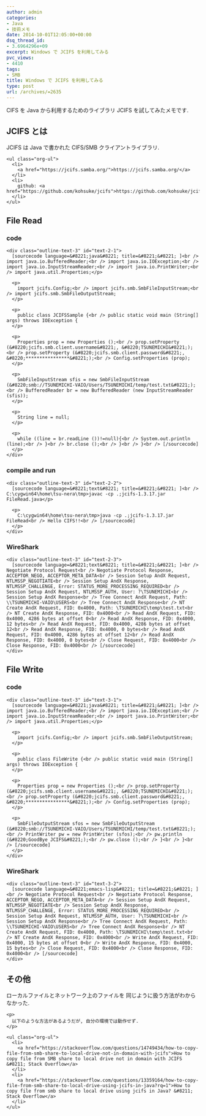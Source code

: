 ```yaml
---
author: admin
categories:
- Java
- 技術メモ
date: 2014-10-01T12:05:00+00:00
dsq_thread_id:
- 3.6964296e+09
excerpt: Windows で JCIFS を利用してみる
pvc_views:
- 4410
tags:
- SMB
title: Windows で JCIFS を利用してみる
type: post
url: /archives/=2635
---
```


CIFS を Java から利用するためのライブラリ JCIFS を試してみたメモです. 

<div id="outline-container-sec-1" class="outline-2">
  <h2 id="sec-1">
    JCIFS とは
  </h2>
  
  <div class="outline-text-2" id="text-1">
    <p>
      JCIFS は Java で書かれた CIFS/SMB クライアントライブラリ.
    </p>
    
    <ul class="org-ul">
      <li>
        <a href="https://jcifs.samba.org/">https://jcifs.samba.org/</a>
      </li>
      <li>
        github: <a href="https://github.com/kohsuke/jcifs">https://github.com/kohsuke/jcifs</a>
      </li>
    </ul>
  </div>
</div>

<div id="outline-container-sec-2" class="outline-2">
  <h2 id="sec-2">
    File Read
  </h2>
  
  <div class="outline-text-2" id="text-2">
  </div>
  
  <div id="outline-container-sec-2-1" class="outline-3">
    <h3 id="sec-2-1">
      code
    </h3>
    
    <div class="outline-text-3" id="text-2-1">
      [sourcecode language=&#8221;java&#8221; title=&#8221;&#8221; ]<br /> import java.io.BufferedReader;<br /> import java.io.IOException;<br /> import java.io.InputStreamReader;<br /> import java.io.PrintWriter;<br /> import java.util.Properties;</p> 
      
      <p>
        import jcifs.Config;<br /> import jcifs.smb.SmbFileInputStream;<br /> import jcifs.smb.SmbFileOutputStream;
      </p>
      
      <p>
        public class JCIFSSample {<br /> public static void main (String[] args) throws IOException {
      </p>
      
      <p>
        Properties prop = new Properties ();<br /> prop.setProperty (&#8220;jcifs.smb.client.username&#8221;, &#8220;TSUNEMICHI&#8221;);<br /> prop.setProperty (&#8220;jcifs.smb.client.password&#8221;, &#8220;****************&#8221;);<br /> Config.setProperties (prop);
      </p>
      
      <p>
        SmbFileInputStream sfis = new SmbFileInputStream (&#8220;smb://TSUNEMICHI-VAIO/Users/TSUNEMICHI/temp/test.txt&#8221;);<br /> BufferedReader br = new BufferedReader (new InputStreamReader (sfis));
      </p>
      
      <p>
        String line = null;
      </p>
      
      <p>
        while ((line = br.readLine ())!=null){<br /> System.out.println (line);<br /> }<br /> br.close ();<br /> }<br /> }<br /> [/sourcecode]
      </p>
    </div>
  </div>
  
  <div id="outline-container-sec-2-2" class="outline-3">
    <h3 id="sec-2-2">
      compile and run
    </h3>
    
    <div class="outline-text-3" id="text-2-2">
      [sourcecode language=&#8221;text&#8221; title=&#8221;&#8221; ]<br /> C:\cygwin64\home\tsu-nera\tmp>javac -cp .;jcifs-1.3.17.jar FileRead.java</p> 
      
      <p>
        C:\cygwin64\home\tsu-nera\tmp>java -cp .;jcifs-1.3.17.jar FileRead<br /> Hello CIFS!!<br /> [/sourcecode]
      </p>
    </div>
  </div>
  
  <div id="outline-container-sec-2-3" class="outline-3">
    <h3 id="sec-2-3">
      WireShark
    </h3>
    
    <div class="outline-text-3" id="text-2-3">
      [sourcecode language=&#8221;text&#8221; title=&#8221;&#8221; ]<br /> Negotiate Protocol Request<br /> Negotiate Protocol Response, ACCEPTOR_NEGO, ACCEPTOR_META_DATA<br /> Session Setup AndX Request, NTLMSSP_NEGOTIATE<br /> Session Setup AndX Response, NTLMSSP_CHALLENGE, Error: STATUS_MORE_PROCESSING_REQUIRED<br /> Session Setup AndX Request, NTLMSSP_AUTH, User: ?\TSUNEMICHI<br /> Session Setup AndX Response<br /> Tree Connect AndX Request, Path: \\TSUNEMICHI-VAIO\USERS<br /> Tree Connect AndX Response<br /> NT Create AndX Request, FID: 0x4000, Path: \TSUNEMICHI\temp\test.txt<br /> NT Create AndX Response, FID: 0x4000<br /> Read AndX Request, FID: 0x4000, 4286 bytes at offset 0<br /> Read AndX Response, FID: 0x4000, 12 bytes<br /> Read AndX Request, FID: 0x4000, 4286 bytes at offset 12<br /> Read AndX Response, FID: 0x4000, 0 bytes<br /> Read AndX Request, FID: 0x4000, 4286 bytes at offset 12<br /> Read AndX Response, FID: 0x4000, 0 bytes<br /> Close Request, FID: 0x4000<br /> Close Response, FID: 0x4000<br /> [/sourcecode]
    </div>
  </div>
</div>

<div id="outline-container-sec-3" class="outline-2">
  <h2 id="sec-3">
    File Write
  </h2>
  
  <div class="outline-text-2" id="text-3">
  </div>
  
  <div id="outline-container-sec-3-1" class="outline-3">
    <h3 id="sec-3-1">
      code
    </h3>
    
    <div class="outline-text-3" id="text-3-1">
      [sourcecode language=&#8221;java&#8221; title=&#8221;&#8221; ]<br /> import java.io.BufferedReader;<br /> import java.io.IOException;<br /> import java.io.InputStreamReader;<br /> import java.io.PrintWriter;<br /> import java.util.Properties;</p> 
      
      <p>
        import jcifs.Config;<br /> import jcifs.smb.SmbFileOutputStream;
      </p>
      
      <p>
        public class FileWrite {<br /> public static void main (String[] args) throws IOException {
      </p>
      
      <p>
        Properties prop = new Properties ();<br /> prop.setProperty (&#8220;jcifs.smb.client.username&#8221;, &#8220;TSUNEMICHI&#8221;);<br /> prop.setProperty (&#8220;jcifs.smb.client.password&#8221;, &#8220;****************&#8221;);<br /> Config.setProperties (prop);
      </p>
      
      <p>
        SmbFileOutputStream sfos = new SmbFileOutputStream (&#8220;smb://TSUNEMICHI-VAIO/Users/TSUNEMICHI/temp/test.txt&#8221;);<br /> PrintWriter pw = new PrintWriter (sfos);<br /> pw.println (&#8220;GoodBye JCIFS&#8221;);<br /> pw.close ();<br /> }<br /> }<br /> [/sourcecode]
      </p>
    </div>
  </div>
  
  <div id="outline-container-sec-3-2" class="outline-3">
    <h3 id="sec-3-2">
      WireShark
    </h3>
    
    <div class="outline-text-3" id="text-3-2">
      [sourcecode language=&#8221;emacs-lisp&#8221; title=&#8221;&#8221; ]<br /> Negotiate Protocol Request<br /> Negotiate Protocol Response, ACCEPTOR_NEGO, ACCEPTOR_META_DATA<br /> Session Setup AndX Request, NTLMSSP_NEGOTIATE<br /> Session Setup AndX Response, NTLMSSP_CHALLENGE, Error: STATUS_MORE_PROCESSING_REQUIRED<br /> Session Setup AndX Request, NTLMSSP_AUTH, User: ?\TSUNEMICHI<br /> Session Setup AndX Response<br /> Tree Connect AndX Request, Path: \\TSUNEMICHI-VAIO\USERS<br /> Tree Connect AndX Response<br /> NT Create AndX Request, FID: 0x4000, Path: \TSUNEMICHI\temp\test.txt<br /> NT Create AndX Response, FID: 0x4000<br /> Write AndX Request, FID: 0x4000, 15 bytes at offset 0<br /> Write AndX Response, FID: 0x4000, 15 bytes<br /> Close Request, FID: 0x4000<br /> Close Response, FID: 0x4000<br /> [/sourcecode]
    </div>
  </div>
</div>

<div id="outline-container-sec-4" class="outline-2">
  <h2 id="sec-4">
    その他
  </h2>
  
  <div class="outline-text-2" id="text-4">
    <p>
      ローカルファイルとネットワーク上のファイルを 同じように扱う方法がわからなかった.
    </p>
    
    <p>
      以下のような方法があるようだが, 自分の環境では動作せず.
    </p>
    
    <ul class="org-ul">
      <li>
        <a href="https://stackoverflow.com/questions/14749434/how-to-copy-file-from-smb-share-to-local-drive-not-in-domain-with-jcifs">How to copy file from SMB share to local drive not in domain with JCIFS &#8211; Stack Overflow</a>
      </li>
      <li>
        <a href="https://stackoverflow.com/questions/13359164/how-to-copy-file-from-smb-share-to-local-drive-using-jcifs-in-java?rq=1">How to copy file from smb share to local drive using jcifs in Java? &#8211; Stack Overflow</a>
      </li>
    </ul>
  </div>
</div>